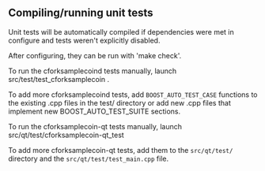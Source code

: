 Compiling/running unit tests
------------------------------------

Unit tests will be automatically compiled if dependencies were met in configure
and tests weren't explicitly disabled.

After configuring, they can be run with 'make check'.

To run the cforksamplecoind tests manually, launch src/test/test_cforksamplecoin .

To add more cforksamplecoind tests, add `BOOST_AUTO_TEST_CASE` functions to the existing
.cpp files in the test/ directory or add new .cpp files that
implement new BOOST_AUTO_TEST_SUITE sections.

To run the cforksamplecoin-qt tests manually, launch src/qt/test/cforksamplecoin-qt_test

To add more cforksamplecoin-qt tests, add them to the `src/qt/test/` directory and
the `src/qt/test/test_main.cpp` file.
